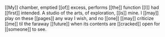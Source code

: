 [[My]] chamber, emptied [[of]] excess, performs [[the]] function [[I]] had [[first]] intended. A studio of the arts, of exploration, [[is]] mine. I [[may]] play on these [[pages]] any way I wish, and no [[one]] [[may]] criticize [[me]] til the faraway [[future]] when its contents are [[cracked]] open for [[someone]] to see.